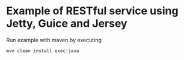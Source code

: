 Example of RESTful service using Jetty, Guice and Jersey 
========================================================

Run example with maven by executing

    mvn clean install exec:java
